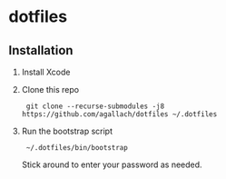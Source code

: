 dotfiles
=========

Installation
------------

1. Install Xcode

2. Clone this repo

   ```shell
    git clone --recurse-submodules -j8 https://github.com/agallach/dotfiles ~/.dotfiles
   ```

3. Run the bootstrap script

   ```shell
    ~/.dotfiles/bin/bootstrap
   ```

   Stick around to enter your password as needed.
